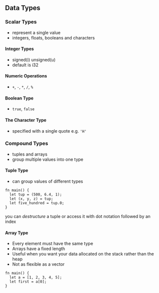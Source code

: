 ## Data Types

### Scalar Types
* represent a single value
* integers, floats, booleans and characters

#### Integer Types
* signed(i) unsigned(u)
* default is i32

#### Numeric Operations
* `+`, `-`, `*`, `/`, `%`

#### Boolean Type
* `true`, `false`

#### The Character Type
* specified with a single quote e.g. `'H'`

### Compound Types
* tuples and arrays
* group multiple values into one type

#### Tuple Type
* can group values of different types

```
fn main() {
  let tup = (500, 6.4, 1);
  let (x, y, z) = tup;
  let five_hundred = tup.0;
}
``` 
you can _destructure_ a tuple or access it with dot notation followed by an index

#### Array Type
* Every element must have the same type
* Arrays have a fixed length
* Useful when you want your data allocated on the stack rather than the heap
* Not as flexible as a vector

```
fn main() {
  let a = [1, 2, 3, 4, 5];
  let first = a[0];
}
```
